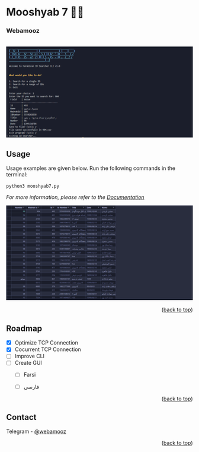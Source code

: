 
# Mooshyab 7 👋🏼
### Webamooz

<!-- ![img](https://raw.githubusercontent.com/r351n/mooshyab-7/main/readme/exe.png) -->

<!-- Improved compatibility of back to top link: See: https://github.com/othneildrew/Best-README-Template/pull/73 -->
<a name="readme-top"></a>

<!-- PROJECT LOGO -->
<br />
<div align="center">
  <a href="https://t.me/c/1162722999/21956">
    <img src="https://raw.githubusercontent.com/r351n/mooshyab-7/main/exe.png" alt="CLI">
  </a>
</div>



<!-- USAGE EXAMPLES -->
## Usage

Usage examples are given below. Run the following commands in the terminal:

```   
python3 mooshyab7.py
```

_For more information, please refer to the [Documentation](https://t.me/c/1162722999/21956)_
<div align="center">
  <a href="https://t.me/c/1162722999/21956">
    <img src="https://raw.githubusercontent.com/r351n/mooshyab-7/main/out.png" alt="Output">
  </a>
</div>


<p align="right">(<a href="#readme-top">back to top</a>)</p>



<!-- ROADMAP -->
## Roadmap

- [x] Optimize TCP Connection
- [x] Cocurrent TCP Connection
- [ ] Improve CLI
- [ ] Create GUI
    - [ ] Farsi
    - [ ] فارسی


<p align="right">(<a href="#readme-top">back to top</a>)</p>


<!-- CONTACT -->
## Contact

Telegram - [@webamooz](https://t.me/c/1162722999/21956)

<p align="right">(<a href="#readme-top">back to top</a>)</p>

